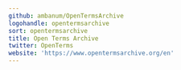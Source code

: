```yaml
---
github: ambanum/OpenTermsArchive
logohandle: opentermsarchive
sort: opentermsarchive
title: Open Terms Archive
twitter: OpenTerms
website: 'https://www.opentermsarchive.org/en'
---
```

